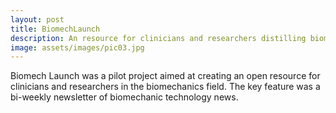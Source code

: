 ```yaml
---
layout: post
title: BiomechLaunch
description: An resource for clinicians and researchers distilling biomechanics technology news
image: assets/images/pic03.jpg
---
```


Biomech Launch was a pilot project aimed at creating an open resource for clinicians and researchers in the biomechanics field. The key feature was a bi-weekly newsletter of biomechanic technology news.
